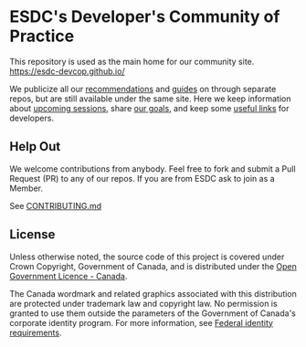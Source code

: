 # ESDC's Developer's Community of Practice

This repository is used as the main home for our community site.
<https://esdc-devcop.github.io/>

We publicize all our [recommendations](https://esdc-devcop.github.io/recommendations/) and [guides](https://esdc-devcop.github.io/guides/) on through separate repos, but are still available under the same site.
Here we keep information about [upcoming sessions](https://esdc-devcop.github.io/strategy/dates.html), share [our goals](https://esdc-devcop.github.io/strategy/overview.html), and keep some [useful links](https://esdc-devcop.github.io#References) for developers.

## Help Out

We welcome contributions from anybody.
Feel free to fork and submit a Pull Request (PR) to any of our repos.
If you are from ESDC ask to join as a Member.

See [CONTRIBUTING.md](CONTRIBUTING.md)


## License

Unless otherwise noted, the source code of this project is covered under Crown Copyright, Government of Canada, and is distributed under the [Open Government Licence - Canada](LICENSE).

The Canada wordmark and related graphics associated with this distribution are protected under trademark law and copyright law.
No permission is granted to use them outside the parameters of the Government of Canada's corporate identity program.
For more information, see [Federal identity requirements](https://www.canada.ca/en/treasury-board-secretariat/topics/government-communications/federal-identity-requirements.html).
